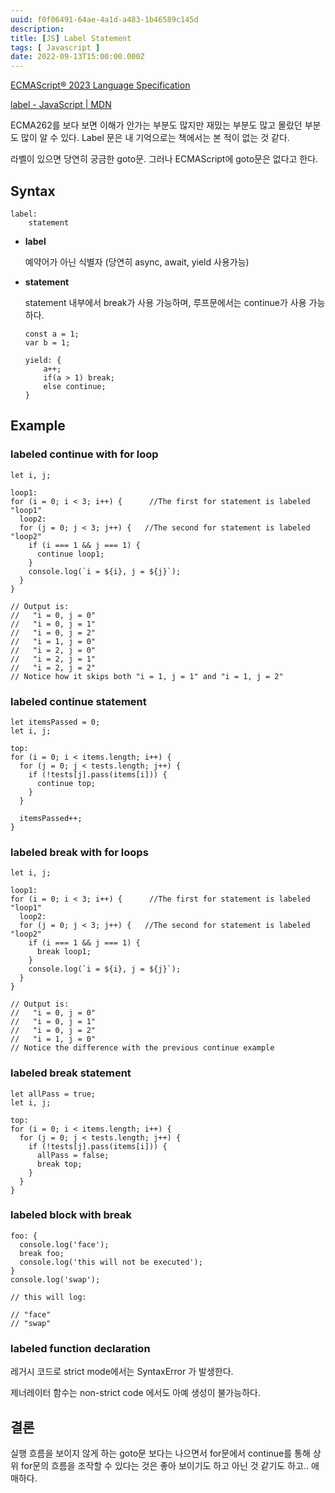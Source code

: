 ```yaml
---
uuid: f0f06491-64ae-4a1d-a483-1b46589c145d
description: 
title: [JS] Label Statement
tags: [ Javascript ]
date: 2022-09-13T15:00:00.000Z
---
```









[ECMAScript® 2023 Language Specification](https://tc39.es/ecma262/#sec-labelled-statements)

[label - JavaScript | MDN](https://developer.mozilla.org/en-US/docs/Web/JavaScript/Reference/Statements/label)

ECMA262를 보다 보면 이해가 안가는 부분도 많지만 재밌는 부분도 많고 몰랐던 부분도 많이 알 수 있다. Label 문은 내 기억으로는 책에서는 본 적이 없는 것 같다.

라벨이 있으면 당연히 궁금한 goto문. 그러나 ECMAScript에 goto문은 없다고 한다.

## Syntax

```tsx
label:
	statement
```

- **label**
    
    예약어가 아닌 식별자 (당연히 async, await, yield 사용가능)
    
- **statement**
    
    statement 내부에서 break가 사용 가능하며, 루프문에서는 continue가 사용 가능하다.
    
    ```tsx
    const a = 1;
    var b = 1;
    
    yield: {
        a++;
        if(a > 1) break;
        else continue;
    }
    ```
    

## Example

### labeled continue with for loop

```tsx
let i, j;

loop1:
for (i = 0; i < 3; i++) {      //The first for statement is labeled "loop1"
  loop2:
  for (j = 0; j < 3; j++) {   //The second for statement is labeled "loop2"
    if (i === 1 && j === 1) {
      continue loop1;
    }
    console.log(`i = ${i}, j = ${j}`);
  }
}

// Output is:
//   "i = 0, j = 0"
//   "i = 0, j = 1"
//   "i = 0, j = 2"
//   "i = 1, j = 0"
//   "i = 2, j = 0"
//   "i = 2, j = 1"
//   "i = 2, j = 2"
// Notice how it skips both "i = 1, j = 1" and "i = 1, j = 2"
```

### labeled continue statement

```tsx
let itemsPassed = 0;
let i, j;

top:
for (i = 0; i < items.length; i++) {
  for (j = 0; j < tests.length; j++) {
    if (!tests[j].pass(items[i])) {
      continue top;
    }
  }

  itemsPassed++;
}
```

### labeled break with for loops

```tsx
let i, j;

loop1:
for (i = 0; i < 3; i++) {      //The first for statement is labeled "loop1"
  loop2:
  for (j = 0; j < 3; j++) {   //The second for statement is labeled "loop2"
    if (i === 1 && j === 1) {
      break loop1;
    }
    console.log(`i = ${i}, j = ${j}`);
  }
}

// Output is:
//   "i = 0, j = 0"
//   "i = 0, j = 1"
//   "i = 0, j = 2"
//   "i = 1, j = 0"
// Notice the difference with the previous continue example
```

### labeled break statement

```tsx
let allPass = true;
let i, j;

top:
for (i = 0; i < items.length; i++) {
  for (j = 0; j < tests.length; j++) {
    if (!tests[j].pass(items[i])) {
      allPass = false;
      break top;
    }
  }
}
```

### labeled block with break

```tsx
foo: {
  console.log('face');
  break foo;
  console.log('this will not be executed');
}
console.log('swap');

// this will log:

// "face"
// "swap"
```

### labeled function declaration

레거시 코드로 strict mode에서는 SyntaxError 가 발생한다.

제너레이터 함수는 non-strict code 에서도 아예 생성이 불가능하다.

## 결론

실행 흐름을 보이지 않게 하는 goto문 보다는 나으면서 for문에서 continue를 통해 상위 for문의 흐름을 조작할 수 있다는 것은 좋아 보이기도 하고 아닌 것 같기도 하고.. 애매하다.